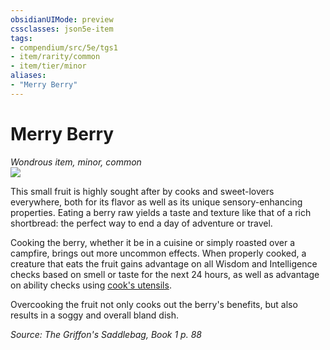 ```yaml
---
obsidianUIMode: preview
cssclasses: json5e-item
tags:
- compendium/src/5e/tgs1
- item/rarity/common
- item/tier/minor
aliases: 
- "Merry Berry"
---
```

# Merry Berry
*Wondrous item, minor, common*  
![](https://raw.githubusercontent.com/TheGiddyLimit/homebrew/master/_img/TGS1/Merry-Berry.webp#right)  


This small fruit is highly sought after by cooks and sweet-lovers everywhere, both for its flavor as well as its unique sensory-enhancing properties. Eating a berry raw yields a taste and texture like that of a rich shortbread: the perfect way to end a day of adventure or travel.

Cooking the berry, whether it be in a cuisine or simply roasted over a campfire, brings out more uncommon effects. When properly cooked, a creature that eats the fruit gains advantage on all Wisdom and Intelligence checks based on smell or taste for the next 24 hours, as well as advantage on ability checks using [cook's utensils](compendium/items/cooks-utensils.md).

Overcooking the fruit not only cooks out the berry's benefits, but also results in a soggy and overall bland dish.

*Source: The Griffon's Saddlebag, Book 1 p. 88*
